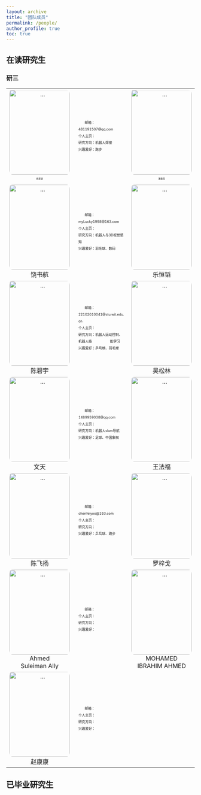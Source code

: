 ```yaml
---
layout: archive
title: "团队成员"
permalink: /people/
author_profile: true
toc: true
---
```


<h2>在读研究生</h2>
<h3>研三</h3>
<table>
<!--   -----------第1行 ----------------------  -->
    <tr>
        <td width="9%">
            <div style="text-align: center; margin:0 0 0 0;">
                <img align="" width="162px" height="227.15px" style="border-radius: 5% 5% 5% 5%; " src="{{ site.url }}/images/people/熊家豪.jpg" alt="...">
                <br><p style = "font-size:6px">熊家豪</p>
            </div>
        </td>
        <td width="16%">
            <div style="text-align: left; margin:0 0 0 5%;">
                <p style = "line-height:2; font-size:9px">
                    &nbsp;&nbsp;&nbsp;&nbsp;&nbsp;&nbsp;&nbsp;邮箱：481191507@qq.com<br>
                    个人主页：<br>
                    研究方向：机器人焊接<br>
                    兴趣爱好：跑步<br>
                </p>
            </div>
        </td>
        <td width="9%">
            <div style="text-align: center; margin:0 0 0 0;">
                <img align="" width="162px" height="227.15px" style="border-radius: 5% 5% 5% 5%;" src="{{ site.url }}/images/people/潘嘉宾.jpg" alt="...">
                <br><p style = "font-size:6px">潘嘉宾</p>
            </div>
        </td>
        <td width="16%">
            <div style="text-align: left; margin:0 0 0 5%;">
                <p style = "line-height:2; font-size:9px">
                    &nbsp;&nbsp;&nbsp;&nbsp;&nbsp;&nbsp;&nbsp;邮箱：gilbert_pan@outlook.com<br>
                    个人主页：<a href="http://jiabinpan.work/" target="_blank">详情请点击</a><br>
                    研究方向：机器人运动控制、深度学习<br>
                    兴趣爱好：羽毛球、阅读<br>
                </p>
            </div>
        </td>
        <td width="9%">
            <div style="text-align: center; margin:0 0 0 0;">
                <img align="" width="162px" height="227.15px" style="border-radius: 5% 5% 5% 5%;" src="{{ site.url }}/images/people/雷小榆.jpg" alt="...">
                <br><p style = "font-size:6px">雷小榆</p>
            </div>
        </td>
        <td width="16%">
            <div style="text-align: left; margin:0 0 0 5%;">
                <p style = "line-height:2; font-size:9px">
                    &nbsp;&nbsp;&nbsp;&nbsp;&nbsp;&nbsp;&nbsp;邮箱：1945367227@qq.com<br>
                    个人主页：<a href="https://github.com/leixiaoyuasdl" target="_blank">详情请点击</a><br>
                    研究方向：机器人视觉伺服<br>
                    兴趣爱好：兵兵球<br>
                </p>
            </div>
        </td>
        <td width="9%">
            <div style="text-align: center; margin:0 0 0 0;">
                <img align="" width="162px" height="227.15px" style="border-radius: 5% 5% 5% 5%; " src="{{ site.url }}/images/people/高志成.jpg" alt="...">
                <br><p style = "font-size:6px">高志成</p>
            </div>
        </td>
        <td width="16%">
            <div style="text-align: left; margin:0 0 0 5%;">
                <p style = "line-height:2; font-size:9px">
                    &nbsp;&nbsp;&nbsp;&nbsp;&nbsp;&nbsp;&nbsp;邮箱：529813537@qq.com<br>
                    个人主页：<br>
                    研究方向：机器人加工<br>
                    兴趣爱好：阅读、音乐、运动<br>
                </p>
            </div>
        </td>
    </tr>
    <!--   -----------第2行 ----------------------  -->
<!--   -----------第3行 ----------------------  -->
    <tr>
        <td width="9%">
            <div style="text-align: center; margin:0 0 0 0;">
                <img align="" width="162px" height="227.15px" style="border-radius: 5% 5% 5% 5%;" src="{{ site.url }}/images/people/饶书航.jpg" alt="...">
                <br>饶书航
            </div>
        </td>
        <td width="16%">
            <div style="text-align: left; margin:0 0 0 5%;">
                <p style = "line-height:2; font-size:9px">
                    &nbsp;&nbsp;&nbsp;&nbsp;&nbsp;&nbsp;&nbsp;邮箱：myLucky1998@163.com<br>
                    个人主页：<br>
                    研究方向：机器人与3D视觉感知<br>
                    兴趣爱好：羽毛球、数码<br>
                </p>
            </div>
        </td>
        <td width="9%">
            <div style="text-align: center; margin:0 0 0 0;">
                <img align="" width="162px" height="227.15px" style="border-radius: 5% 5% 5% 5%; " src="{{ site.url }}/images/people/乐恒韬.jpg" alt="...">
                <br>乐恒韬
            </div>
        </td>
        <td width="16%">
            <div style="text-align: left; margin:0 0 0 5%;">
                <p style = "line-height:2; font-size:9px">
                    &nbsp;&nbsp;&nbsp;&nbsp;&nbsp;&nbsp;&nbsp;邮箱：22102010012@stu.wit.edu.cn<br>
                    个人主页：<br>
                    研究方向：虚拟惯性里程计<br>
                    兴趣爱好：书法、吉他<br>
                </p>
            </div>
        </td>
    </tr>
    <!--   -----------第4行 ----------------------  -->
    <tr>
        <td width="9%">
            <div style="text-align: center; margin:0 0 0 0;">
                <img align="" width="162px" height="227.15px" style="border-radius: 5% 5% 5% 5%;" src="{{ site.url }}/images/people/陈碧宇.jpg" alt="...">
                <br>陈碧宇
            </div>
        </td>
        <td width="16%">
            <div style="text-align: left; margin:0 0 0 5%;">
                <p style = "line-height:2; font-size:9px">
                    &nbsp;&nbsp;&nbsp;&nbsp;&nbsp;&nbsp;&nbsp;邮箱：22102010041@stu.wit.edu.cn<br>
                    个人主页：<br>
                    研究方向：机器人运动控制、机器人技 
                    &nbsp;&nbsp;&nbsp;&nbsp;&nbsp;&nbsp;&nbsp;&nbsp;&nbsp;&nbsp;&nbsp;&nbsp;&nbsp;&nbsp;&nbsp;&nbsp;&nbsp;&nbsp;
                    能学习<br>
                    兴趣爱好：乒乓球、羽毛球<br>
                </p>
            </div>
        </td>
        <td width="9%">
            <div style="text-align: center; margin:0 0 0 0;">
                <img align="" width="162px" height="227.15px" style="border-radius: 5% 5% 5% 5%; " src="{{ site.url }}/images/people/吴松林.jpg" alt="...">
                <br>吴松林
            </div>
        </td>
        <td width="16%">
            <div style="text-align: left; margin:0 0 0 5%;">
                <p style = "line-height:2; font-size:9px">
                    &nbsp;&nbsp;&nbsp;&nbsp;&nbsp;&nbsp;&nbsp;邮箱：824342197@qq.com<br>
                    个人主页：<br>
                    研究方向：机器学习、机器人技能学习<br>
                    兴趣爱好：羽毛球<br>
                </p>
            </div>
        </td>
    </tr>
    <!--   -----------第5行 ----------------------  -->
    <tr>
        <td width="9%">
            <div style="text-align: center; margin:0 0 0 0;">
                <img align="" width="162px" height="227.15px" style="border-radius: 5% 5% 5% 5%;" src="{{ site.url }}/images/people/文天.jpg" alt="...">
                <br>文天
            </div>
        </td>
        <td width="16%">
            <div style="text-align: left; margin:0 0 0 5%;">
                <p style = "line-height:2; font-size:9px">
                    &nbsp;&nbsp;&nbsp;&nbsp;&nbsp;&nbsp;&nbsp;邮箱：1489959038@qq.com<br>
                    个人主页：<br>
                    研究方向：机器人slam导航<br>
                    兴趣爱好：足球、中国象棋<br>
                </p>
            </div>
        </td>
        <td width="9%">
            <div style="text-align: center; margin:0 0 0 0;">
                <img align="" width="162px" height="227.15px" style="border-radius: 5% 5% 5% 5%; " src="{{ site.url }}/images/people/王法福.png" alt="...">
                <br>王法福
            </div>
        </td>
        <td width="16%">
            <div style="text-align: left; margin:0 0 0 5%;">
                <p style = "line-height:2; font-size:9px">
                    &nbsp;&nbsp;&nbsp;&nbsp;&nbsp;&nbsp;&nbsp;邮箱：2946294893@qq.com<br>
                    个人主页：<br>
                    研究方向：<br>
                    兴趣爱好：跑步、电影、数码<br>
                </p>
            </div>
        </td>
    </tr>
    <!--   -----------第6行 ----------------------  -->
    <tr>
        <td width="9%">
            <div style="text-align: center; margin:0 0 0 0;">
                <img align="" width="162px" height="227.15px" style="border-radius: 5% 5% 5% 5%;" src="{{ site.url }}/images/people/陈飞扬.jpg" alt="...">
                <br>陈飞扬
            </div>
        </td>
        <td width="16%">
            <div style="text-align: left; margin:0 0 0 5%;">
                <p style = "line-height:2; font-size:9px">
                    &nbsp;&nbsp;&nbsp;&nbsp;&nbsp;&nbsp;&nbsp;邮箱：chenfeiyoo@163.com<br>
                    个人主页：<br>
                    研究方向：<br>
                    兴趣爱好：乒乓球、跑步<br>
                </p>
            </div>
        </td>
        <td width="9%">
            <div style="text-align: center; margin:0 0 0 0;">
                <img align="" width="162px" height="227.15px" style="border-radius: 5% 5% 5% 5%;" src="{{ site.url }}/images/people/罗梓戈.jpg" alt="...">
                <br>罗梓戈
            </div>
        </td>
        <td width="16%">
            <div style="text-align: left; margin:0 0 0 5%;">
                <p style = "line-height:2; font-size:9px">
                    &nbsp;&nbsp;&nbsp;&nbsp;&nbsp;&nbsp;&nbsp;邮箱：<br>
                    个人主页：<br>
                    研究方向：<br>
                    兴趣爱好：<br>
                </p>
            </div>
        </td>
    </tr>
    <!--   -----------第7行 ----------------------  -->
    <tr>
        <td width="9%">
            <div style="text-align: center; margin:0 0 0 0;">
                <img align="" width="162px" height="227.15px" style="border-radius: 5% 5% 5% 5%;" src="{{ site.url }}/images/people/Ahmed Suleiman Ally.jpg" alt="...">
                <br>Ahmed <br>Suleiman Ally
            </div>
        </td>
        <td width="16%">
            <div style="text-align: left; margin:0 0 0 5%;">
                <p style = "line-height:2; font-size:9px">
                    &nbsp;&nbsp;&nbsp;&nbsp;&nbsp;&nbsp;&nbsp;邮箱：<br>
                    个人主页：<br>
                    研究方向：<br>
                    兴趣爱好：<br>
                </p>
            </div>
        </td>
        <td width="9%">
            <div style="text-align: center; margin:0 0 0 0;">
                <img align="" width="162px" height="227.15px" style="border-radius: 5% 5% 5% 5%; " src="{{ site.url }}/images/people/MOHAMED IBRAHIM AHMED.jpg" alt="...">
                <br>MOHAMED <br>IBRAHIM AHMED
            </div>
        </td>
        <td width="16%">
            <div style="text-align: left; margin:0 0 0 5%;">
                <p style = "line-height:2; font-size:9px">
                    &nbsp;&nbsp;&nbsp;&nbsp;&nbsp;&nbsp;&nbsp;邮箱：<br>
                    个人主页：<br>
                    研究方向：<br>
                    兴趣爱好：<br>
                </p>
            </div>
        </td>
    </tr>
        <!--   -----------第8行 ----------------------  -->
    <tr>
        <td width="9%">
            <div style="text-align: center; margin:0 0 0 0;">
                <img align="" width="162.3px" height="227.15px" style="border-radius: 5% 5% 5% 5%;" src="{{ site.url }}/images/people/赵康康.jpg" alt="...">
                <br>赵康康
            </div>
        </td>
        <td width="16%">
            <div style="text-align: left; margin:0 0 0 5%;">
                <p style = "line-height:2; font-size:9px">
                    &nbsp;&nbsp;&nbsp;&nbsp;&nbsp;&nbsp;&nbsp;邮箱：<br>
                    个人主页：<br>
                    研究方向：<br>
                    兴趣爱好：<br>
                </p>
            </div>
        </td>
    </tr>
</table>

<h2>已毕业研究生</h2>
<table></table>